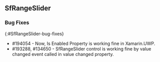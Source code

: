 ## SfRangeSlider


### Bug Fixes
{:#SfRangeSlider-bug-fixes} 

* \#194054 - Now, Is Enabled Property is working fine in Xamarin.UWP.
* \#193288, \#134650 - SfRangeSlider control is working fine by value changed event called in value changed property.
